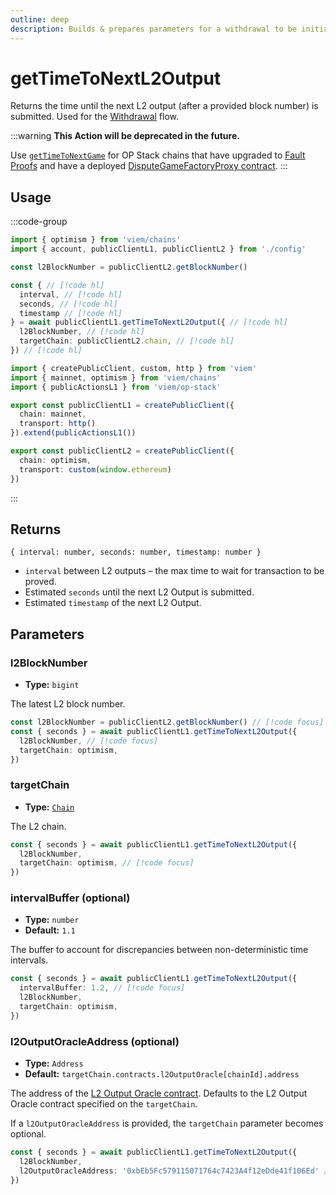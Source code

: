 ```yaml
---
outline: deep
description: Builds & prepares parameters for a withdrawal to be initiated on an L2.
---
```


# getTimeToNextL2Output

Returns the time until the next L2 output (after a provided block number) is submitted. Used for the [Withdrawal](/op-stack/guides/withdrawals) flow.

:::warning
**This Action will be deprecated in the future.**

Use [`getTimeToNextGame`](/op-stack/actions/getTimeToNextGame) for OP Stack chains that have upgraded to [Fault Proofs](https://docs.optimism.io/stack/fault-proofs/explainer) and have a deployed [DisputeGameFactoryProxy contract](https://github.com/ethereum-optimism/superchain-registry/blob/main/superchain/extra/addresses/addresses.json).
:::

## Usage

:::code-group

```ts [example.ts]
import { optimism } from 'viem/chains'
import { account, publicClientL1, publicClientL2 } from './config'

const l2BlockNumber = publicClientL2.getBlockNumber()

const { // [!code hl]
  interval, // [!code hl]
  seconds, // [!code hl]
  timestamp // [!code hl]
} = await publicClientL1.getTimeToNextL2Output({ // [!code hl]
  l2BlockNumber, // [!code hl]
  targetChain: publicClientL2.chain, // [!code hl]
}) // [!code hl]
```

```ts [config.ts]
import { createPublicClient, custom, http } from 'viem'
import { mainnet, optimism } from 'viem/chains'
import { publicActionsL1 } from 'viem/op-stack'

export const publicClientL1 = createPublicClient({
  chain: mainnet,
  transport: http()
}).extend(publicActionsL1())

export const publicClientL2 = createPublicClient({
  chain: optimism,
  transport: custom(window.ethereum)
})
```

:::

## Returns

`{ interval: number, seconds: number, timestamp: number }`

- `interval` between L2 outputs – the max time to wait for transaction to be proved.
- Estimated `seconds` until the next L2 Output is submitted.
- Estimated `timestamp` of the next L2 Output.

## Parameters

### l2BlockNumber

- **Type:** `bigint`

The latest L2 block number.

```ts
const l2BlockNumber = publicClientL2.getBlockNumber() // [!code focus]
const { seconds } = await publicClientL1.getTimeToNextL2Output({ 
  l2BlockNumber, // [!code focus]
  targetChain: optimism, 
}) 
```

### targetChain

- **Type:** [`Chain`](/docs/glossary/types#chain)

The L2 chain.

```ts
const { seconds } = await publicClientL1.getTimeToNextL2Output({
  l2BlockNumber,
  targetChain: optimism, // [!code focus]
})
```

### intervalBuffer (optional)

- **Type:** `number`
- **Default:** `1.1`

The buffer to account for discrepancies between non-deterministic time intervals.

```ts
const { seconds } = await publicClientL1.getTimeToNextL2Output({ 
  intervalBuffer: 1.2, // [!code focus]
  l2BlockNumber,
  targetChain: optimism, 
}) 
```

### l2OutputOracleAddress (optional)

- **Type:** `Address`
- **Default:** `targetChain.contracts.l2OutputOracle[chainId].address`

The address of the [L2 Output Oracle contract](https://github.com/ethereum-optimism/optimism/blob/develop/packages/contracts-bedrock/src/L1/L2OutputOracle.sol). Defaults to the L2 Output Oracle contract specified on the `targetChain`.

If a `l2OutputOracleAddress` is provided, the `targetChain` parameter becomes optional.

```ts
const { seconds } = await publicClientL1.getTimeToNextL2Output({
  l2BlockNumber,
  l2OutputOracleAddress: '0xbEb5Fc579115071764c7423A4f12eDde41f106Ed' // [!code focus]
})
```
